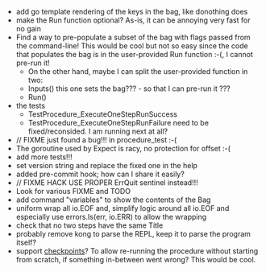 - add go template rendering of the keys in the bag, like donothing does
- make the Run function optional? As-is, it can be annoying very fast for no 
  gain
- Find a way to pre-populate a subset of the bag with flags passed from the
  command-line! This would be cool but not so
  easy since the code that populates the bag is in the user-provided Run function :-(, I cannot pre-run it!
  - On the other hand, maybe I can split the user-provided function in two:
  - Inputs()  this one sets the bag??? - so that I can pre-run it ???
  - Run()
- the tests
  - TestProcedure_ExecuteOneStepRunSuccess
  - TestProcedure_ExecuteOneStepRunFailure
  need to be fixed/reconsided. I am running next at all?
- // FIXME just found a bug!!! in procedure_test :-(
- The goroutine used by Expect is racy, no protection for offset :-(
- add more tests!!!
- set version string and replace the fixed one in the help
- added pre-commit hook; how can I share it easily?
- // FIXME HACK USE PROPER ErrQuit sentinel instead!!!
- Look for various FIXME and TODO
- add command "variables" to show the contents of the Bag
- uniform wrap all io.EOF and, simplify logic around all io.EOF and especially
  use errors.Is(err, io.ERR) to allow the wrapping
- check that no two steps have the same Title
- probably remove kong to parse the REPL, keep it to parse the program itself?
- support [checkpoints](https://en.wikipedia.org/wiki/Application_checkpointing)?
  To allow re-running the procedure without starting from scratch, if something
  in-between went wrong? This would be cool.
